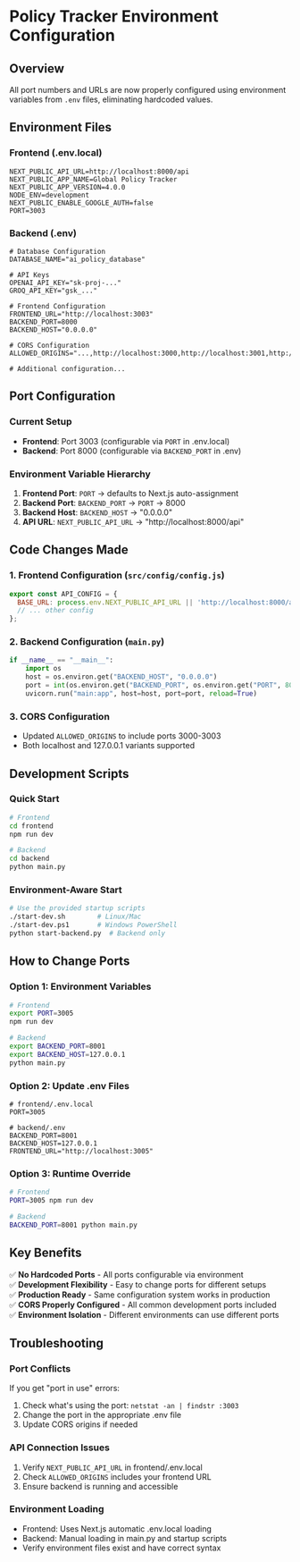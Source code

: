 # Policy Tracker Environment Configuration

## Overview
All port numbers and URLs are now properly configured using environment variables from `.env` files, eliminating hardcoded values.

## Environment Files

### Frontend (.env.local)
```env
NEXT_PUBLIC_API_URL=http://localhost:8000/api
NEXT_PUBLIC_APP_NAME=Global Policy Tracker
NEXT_PUBLIC_APP_VERSION=4.0.0
NODE_ENV=development
NEXT_PUBLIC_ENABLE_GOOGLE_AUTH=false
PORT=3003
```

### Backend (.env)
```env
# Database Configuration
DATABASE_NAME="ai_policy_database"

# API Keys
OPENAI_API_KEY="sk-proj-..."
GROQ_API_KEY="gsk_..."

# Frontend Configuration  
FRONTEND_URL="http://localhost:3003"
BACKEND_PORT=8000
BACKEND_HOST="0.0.0.0"

# CORS Configuration
ALLOWED_ORIGINS="...,http://localhost:3000,http://localhost:3001,http://localhost:3002,http://localhost:3003,..."

# Additional configuration...
```

## Port Configuration

### Current Setup
- **Frontend**: Port 3003 (configurable via `PORT` in .env.local)
- **Backend**: Port 8000 (configurable via `BACKEND_PORT` in .env)

### Environment Variable Hierarchy
1. **Frontend Port**: `PORT` → defaults to Next.js auto-assignment
2. **Backend Port**: `BACKEND_PORT` → `PORT` → 8000
3. **Backend Host**: `BACKEND_HOST` → "0.0.0.0"
4. **API URL**: `NEXT_PUBLIC_API_URL` → "http://localhost:8000/api"

## Code Changes Made

### 1. Frontend Configuration (`src/config/config.js`)
```javascript
export const API_CONFIG = {
  BASE_URL: process.env.NEXT_PUBLIC_API_URL || 'http://localhost:8000/api',
  // ... other config
};
```

### 2. Backend Configuration (`main.py`)
```python
if __name__ == "__main__":
    import os
    host = os.environ.get("BACKEND_HOST", "0.0.0.0")
    port = int(os.environ.get("BACKEND_PORT", os.environ.get("PORT", 8000)))
    uvicorn.run("main:app", host=host, port=port, reload=True)
```

### 3. CORS Configuration
- Updated `ALLOWED_ORIGINS` to include ports 3000-3003
- Both localhost and 127.0.0.1 variants supported

## Development Scripts

### Quick Start
```bash
# Frontend
cd frontend
npm run dev

# Backend  
cd backend
python main.py
```

### Environment-Aware Start
```bash
# Use the provided startup scripts
./start-dev.sh        # Linux/Mac
./start-dev.ps1       # Windows PowerShell
python start-backend.py  # Backend only
```

## How to Change Ports

### Option 1: Environment Variables
```bash
# Frontend
export PORT=3005
npm run dev

# Backend
export BACKEND_PORT=8001
export BACKEND_HOST=127.0.0.1
python main.py
```

### Option 2: Update .env Files
```env
# frontend/.env.local
PORT=3005

# backend/.env
BACKEND_PORT=8001
BACKEND_HOST=127.0.0.1
FRONTEND_URL="http://localhost:3005"
```

### Option 3: Runtime Override
```bash
# Frontend
PORT=3005 npm run dev

# Backend
BACKEND_PORT=8001 python main.py
```

## Key Benefits

✅ **No Hardcoded Ports** - All ports configurable via environment  
✅ **Development Flexibility** - Easy to change ports for different setups  
✅ **Production Ready** - Same configuration system works in production  
✅ **CORS Properly Configured** - All common development ports included  
✅ **Environment Isolation** - Different environments can use different ports  

## Troubleshooting

### Port Conflicts
If you get "port in use" errors:
1. Check what's using the port: `netstat -an | findstr :3003`
2. Change the port in the appropriate .env file
3. Update CORS origins if needed

### API Connection Issues
1. Verify `NEXT_PUBLIC_API_URL` in frontend/.env.local
2. Check `ALLOWED_ORIGINS` includes your frontend URL
3. Ensure backend is running and accessible

### Environment Loading
- Frontend: Uses Next.js automatic .env.local loading
- Backend: Manual loading in main.py and startup scripts
- Verify environment files exist and have correct syntax
